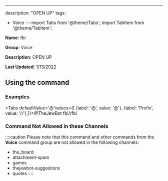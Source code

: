 ---
description: "OPEN UP"
tags:
  - Voice
---import Tabs from '@theme/Tabs';
import TabItem from '@theme/TabItem';

**Name**: fbi

**Group**: Voice

**Description**: OPEN UP

**Last Updated**: 1/13/2022

## Using the command

### Examples
<Tabs defaultValue='@'values={[ {label: '@', value: '@'}, {label: 'Prefix', value: '//'},]}><TabItem value='@'>@TheJewBot fbi</TabItem><TabItem value='//'>//fbi</TabItem></Tabs>

### Command Not Allowed in these Channels
::::caution Please note that this command and other commands from the **Voice** command group are not allowed in the following channels:
- the_board
- attachment-spam
- games
- thejewbot-suggestions
- quotes
::::
